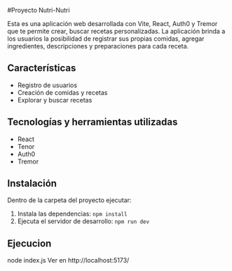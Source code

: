 #Proyecto Nutri-Nutri

Esta es una aplicación web desarrollada con Vite, React, Auth0 y Tremor que te permite crear, buscar recetas personalizadas. La aplicación brinda a los usuarios la posibilidad 
de registrar sus propias comidas, agregar ingredientes, descripciones y preparaciones para cada receta.

## Características

- Registro de usuarios
- Creación de comidas y recetas
- Explorar y buscar recetas

## Tecnologías y herramientas utilizadas

- React
- Tenor
- Auth0
- Tremor

## Instalación
Dentro de la carpeta del proyecto ejecutar:

1. Instala las dependencias: `npm install`
2. Ejecuta el servidor de desarrollo: `npm run dev`

## Ejecucion

node index.js
Ver en http://localhost:5173/
